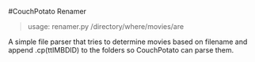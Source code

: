 #CouchPotato Renamer

>usage: renamer.py /directory/where/movies/are

A simple file parser that tries to determine movies based on filename and append .cp(ttIMBDID) to the folders so CouchPotato can parse them.
